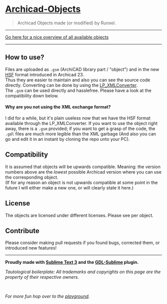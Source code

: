 # [Archicad-Objects](https://runxel.xyz/archicad-objects/)
> Archicad Objects made (or modified) by Runxel.

---

[Go here for a nice overview of all available objects](https://runxel.xyz/archicad-objects/)

---

## How to use?
Files are uploaded as `.gsm` (ArchiCAD library part / "object") and in the new [HSF](http://gdl.graphisoft.com/tips-and-tricks/hsf-source-format) format introduced in Archicad 23.   
Thus they are easier to maintain and also you can see the source code directly. Converting can be done by using the [LP_XMLConverter](http://gdl.graphisoft.com/tips-and-tricks/how-to-use-the-lp_xmlconverter-tool/).  
The `.gsm` can be used directly and hasslefree. Please have a look at the compatibility down below.

#### Why are you not using the XML exchange format?
I did for a while, but it's plain useless now that we have the HSF format available through the LP_XMLConverter. If you want to use the object right away, there is a `.gsm` provided; if you want to get a grasp of the code, the `.gdl` files are much more legible than the XML garbage (And also you can go and edit it in an instant by cloning the repo unto your PC).

## Compatibility
It is assumed that objects will be upwards compatible. Meaning: the version numbers above are the _lowest_ possible Archicad version where you can use the corresponding object.  
(If for any reason an object is not upwards compatible at some point in the future I will either make a new one, or will clearly state it here.)

## License
The objects are licensed under different licenses. Please see per object.

## Contribute
Please consider making pull requests if you found bugs, corrected them, or introduced new features!

---

**Proudly made with [Sublime Text 3](https://www.sublimetext.com/) and the [GDL-Sublime](https://github.com/runxel/GDL-sublime) plugin.**

_Tautological boilerplate: All trademarks and copyrights on this page are the property of their respective owners._

<br>

_For more fun hop over to the [playground](https://github.com/runxel/GDL-playground)._
